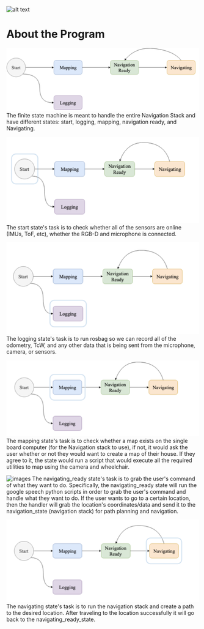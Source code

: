 ![alt text](https://github.com/SmartWheelchair/Systems/blob/master/Wheelchair%203D%20Part%20Images/UCSD_Wheelchair_Team_Logo.png "Logo")


# About the Program

![images](https://github.com/SmartWheelchair/wheelchair_navigation/blob/master/Images/fsm.png "images")
The finite state machine is meant to handle the entire Navigation Stack and have different states: start, logging, mapping, navigation ready, and Navigating.

![images](https://github.com/SmartWheelchair/wheelchair_navigation/blob/master/Images/start_state.png "images")
The start state's task is to check whether all of the sensors are online (IMUs, ToF, etc), whether the RGB-D and microphone is connected. 

![images](https://github.com/SmartWheelchair/wheelchair_navigation/blob/master/Images/logging_state.png "images")
The logging state's task is to run rosbag so we can record all of the odometry, TcW, and any other data that is being sent from the microphone, camera, or sensors.

![images](https://github.com/SmartWheelchair/wheelchair_navigation/blob/master/Images/mapping_state.png "images")
The mapping state's task is to check whether a map exists on the single board computer (for the Navigation stack to use), if not, it would ask the user whether or not they would want to create a map of their house. If they agree to it, the state would run a script that would execute all the required utilities to map using the camera and wheelchair. 

![images](https://github.com/SmartWheelchair/wheelchair_navigation/blob/master/Images/navigating_ready_state.png "images")
The navigating_ready state's task is to grab the user's command of what they want to do. Specifically, the navigating_ready state will run the google speech python scripts in order to grab the user's command and handle what they want to do. If the user wants to go to a certain location, then the handler will grab the location's coordinates/data and send it to the navigation_state (navigation stack) for path planning and navigation. 

![images](https://github.com/SmartWheelchair/wheelchair_navigation/blob/master/Images/navigating_state.png "images")
The navigating state's task is to run the navigation stack and create a path to the desired location. After traveling to the location successfully it will go back to the navigating_ready_state. 

